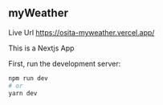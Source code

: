 ## myWeather

Live Url https://osita-myweather.vercel.app/

This is a Nextjs App

First, run the development server:

```bash
npm run dev
# or
yarn dev
```